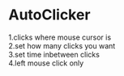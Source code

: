 # AutoClicker

1.clicks where mouse cursor is\
2.set how many clicks you want\
3.set time inbetween clicks\
4.left mouse click only
